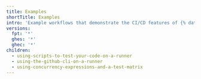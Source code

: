 ```yaml
---
title: Examples
shortTitle: Examples
intro: 'Example workflows that demonstrate the CI/CD features of {% data variables.product.prodname_actions %}.'
versions:
  fpt: '*'
  ghes: '*'
  ghec: '*'
children:
  - using-scripts-to-test-your-code-on-a-runner
  - using-the-github-cli-on-a-runner
  - using-concurrency-expressions-and-a-test-matrix
---
```


